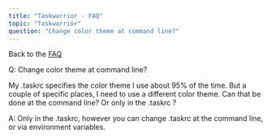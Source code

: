 ```yaml
---
title: "Taskwarrior - FAQ"
topic: "Taskwarrior"
question: "Change color theme at command line?"
---
```


Back to the [FAQ](/support/faq)

Q: Change color theme at command line?

My .taskrc specifies the color theme I use about 95% of the time.
But a couple of specific places, I need to use a different color theme.
Can that be done at the command line?  Or only in the .taskrc ?

A: Only in the .taskrc, however you can change .taskrc at the command line, or via environment variables.


